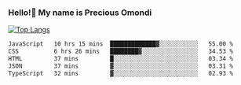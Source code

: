 ### Hello!👋 My name is Precious Omondi 

[![Top Langs](https://github-readme-stats.vercel.app/api/top-langs/?username=Presho99&langs_count=8&theme=dark)](https://github.com/Presho99/github-readme-stats)



<!--START_SECTION:waka-->

```txt
JavaScript   10 hrs 15 mins  █████████████▓░░░░░░░░░░░   55.00 %
CSS          6 hrs 26 mins   ████████▓░░░░░░░░░░░░░░░░   34.53 %
HTML         37 mins         █░░░░░░░░░░░░░░░░░░░░░░░░   03.34 %
JSON         37 mins         ▓░░░░░░░░░░░░░░░░░░░░░░░░   03.31 %
TypeScript   32 mins         ▓░░░░░░░░░░░░░░░░░░░░░░░░   02.93 %
```

<!--END_SECTION:waka-->

